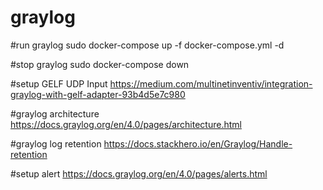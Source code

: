 # graylog

#run graylog
sudo docker-compose up -f docker-compose.yml -d

#stop graylog
sudo docker-compose down

#setup GELF UDP Input
https://medium.com/multinetinventiv/integration-graylog-with-gelf-adapter-93b4d5e7c980

#graylog architecture
https://docs.graylog.org/en/4.0/pages/architecture.html

#graylog log retention
https://docs.stackhero.io/en/Graylog/Handle-retention

#setup alert 
https://docs.graylog.org/en/4.0/pages/alerts.html
